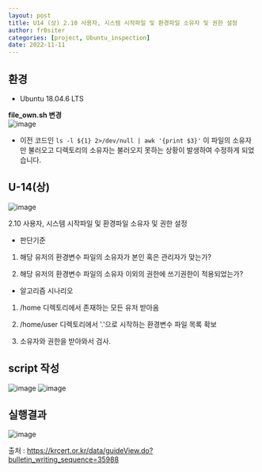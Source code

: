 ```yaml
---
layout: post
title: U14 (상) 2.10 사용자, 시스템 시작파일 및 환경파일 소유자 및 권한 설정
author: fr0siter
categories: [project, Ubuntu_inspection]
date: 2022-11-11
---
```

## 환경

 - Ubuntu 18.04.6 LTS

 

**file_own.sh 변경**  
![image](https://user-images.githubusercontent.com/116713751/201318598-83e99413-37ea-4dcb-9267-c6361610f9af.png)


 - 이전 코드인 `ls -l ${1} 2>/dev/null | awk '{print $3}'` 이 파일의 소유자만 불러오고 디렉토리의 소유자는 불러오지 못하는 상황이 발생하여 수정하게 되었습니다.

 

## U-14(상)  
![image](https://user-images.githubusercontent.com/116713751/201318610-ac118147-6e2e-438c-9fd4-b7964c28c722.png)

2.10 사용자, 시스템 시작파일 및 환경파일 소유자 및 권한 설정

 

- 판단기준

1. 해당 유저의 환경변수 파일의 소유자가 본인 혹은 관리자가 맞는가?

2. 해당 유저의 환경변수 파일의 소유자 이외의 권한에 쓰기권한이 적용되었는가?

 

- 알고리즘 시나리오

1. /home 디렉토리에서 존재하는 모든 유저 받아옴

2. /home/user 디렉토리에서 '.'으로 시작하는 환경변수 파일 목록 확보

3. 소유자와 권한을 받아와서 검사.

 

 

## script 작성  
![image](https://user-images.githubusercontent.com/116713751/201318632-d7e065bd-31be-49a4-97f8-0e36fd8e4482.png)
![image](https://user-images.githubusercontent.com/116713751/201318646-8bbf8853-4042-49a4-af37-14894c2d2c88.png)



 

 

## 실행결과  
![image](https://user-images.githubusercontent.com/116713751/201318657-7b77e63e-8403-45b8-b585-4917b32ec30e.png)


 

 

출처 : https://krcert.or.kr/data/guideView.do?bulletin_writing_sequence=35988
